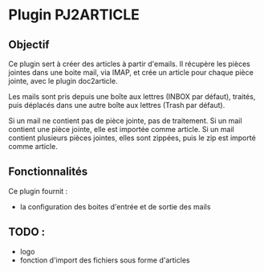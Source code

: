 # Plugin PJ2ARTICLE

## Objectif

Ce plugin sert à créer des articles à partir d'emails. Il récupère les
pièces jointes dans une boite mail, via IMAP, et crée un article pour
chaque pièce jointe, avec le plugin doc2article.

Les mails sont pris depuis une boîte aux lettres (INBOX par défaut),
traités, puis déplacés dans une autre boîte aux lettres (Trash par défaut).

Si un mail ne contient pas de pièce jointe, pas de traitement. Si un mail contient une pièce jointe, elle est importée comme article. Si un mail contient plusieurs pièces jointes, elles sont zippées, puis le zip est importé comme article.

## Fonctionnalités

Ce plugin fournit :

* la configuration des boites d'entrée et de sortie des mails

## TODO :

* logo
* fonction d'import des fichiers sous forme d'articles
